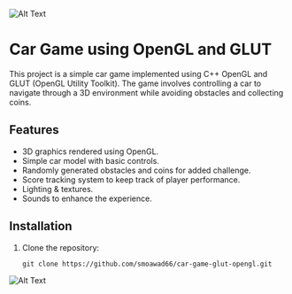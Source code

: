 ![Alt Text](https://github.com/smoawad66/car-game-glut-opengl/blob/main/images/car-game.png)

# Car Game using OpenGL and GLUT

This project is a simple car game implemented using C++ OpenGL and GLUT (OpenGL Utility Toolkit). The game involves controlling a car to navigate through a 3D environment while avoiding obstacles and collecting coins.

## Features

- 3D graphics rendered using OpenGL.
- Simple car model with basic controls.
- Randomly generated obstacles and coins for added challenge.
- Score tracking system to keep track of player performance.
- Lighting & textures.
- Sounds to enhance the experience.

## Installation

1. Clone the repository:

   ```git clone https://github.com/smoawad66/car-game-glut-opengl.git```

![Alt Text](https://github.com/smoawad66/car-game-glut-opengl/blob/main/images/car-game-2.png)
